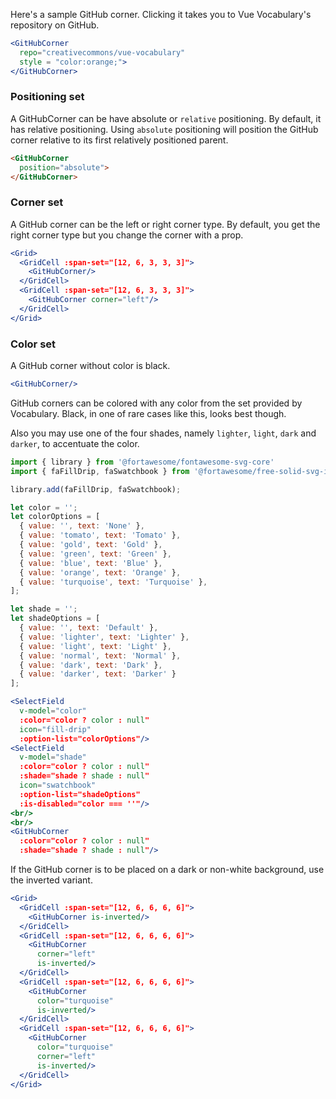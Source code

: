 Here's a sample GitHub corner. Clicking it takes you to Vue Vocabulary's
repository on GitHub.

```jsx
<GitHubCorner 
  repo="creativecommons/vue-vocabulary"
  style = "color:orange;"> 
</GitHubCorner>
```

### Positioning set

A GitHubCorner can be have absolute or `relative` positioning. By default, it
has relative positioning. Using `absolute` positioning will position the GitHub
corner relative to its first relatively positioned parent.

```html
<GitHubCorner  
  position="absolute">
</GitHubCorner>
```

### Corner set

A GitHub corner can be the left or right corner type. By default, you get the
right corner type but you change the corner with a prop.

```jsx
<Grid>
  <GridCell :span-set="[12, 6, 3, 3, 3]">
    <GitHubCorner/> 
  </GridCell>
  <GridCell :span-set="[12, 6, 3, 3, 3]">
    <GitHubCorner corner="left"/>
  </GridCell>
</Grid>
```

### Color set

A GitHub corner without color is black.

```jsx
<GitHubCorner/> 
```

GitHub corners can be colored with any color from the set provided by
Vocabulary. Black, in one of rare cases like this, looks best though.

Also you may use one of the four shades, namely `lighter`, `light`, `dark` and `darker`, 
to accentuate the color.

```jsx
import { library } from '@fortawesome/fontawesome-svg-core'
import { faFillDrip, faSwatchbook } from '@fortawesome/free-solid-svg-icons'

library.add(faFillDrip, faSwatchbook);

let color = '';
let colorOptions = [
  { value: '', text: 'None' },
  { value: 'tomato', text: 'Tomato' },
  { value: 'gold', text: 'Gold' },
  { value: 'green', text: 'Green' },
  { value: 'blue', text: 'Blue' },
  { value: 'orange', text: 'Orange' },
  { value: 'turquoise', text: 'Turquoise' },
];

let shade = '';
let shadeOptions = [
  { value: '', text: 'Default' },
  { value: 'lighter', text: 'Lighter' },
  { value: 'light', text: 'Light' },
  { value: 'normal', text: 'Normal' },
  { value: 'dark', text: 'Dark' },
  { value: 'darker', text: 'Darker' }
];

<SelectField
  v-model="color"
  :color="color ? color : null"
  icon="fill-drip"
  :option-list="colorOptions"/>
<SelectField
  v-model="shade"
  :color="color ? color : null"
  :shade="shade ? shade : null"
  icon="swatchbook"
  :option-list="shadeOptions"
  :is-disabled="color === ''"/>
<br/>
<br/>
<GitHubCorner  
  :color="color ? color : null" 
  :shade="shade ? shade : null"/>
```

If the GitHub corner is to be placed on a dark or non-white background, use the 
inverted variant.

```jsx { "props": { "className": "dark-background" } }
<Grid>
  <GridCell :span-set="[12, 6, 6, 6, 6]">
    <GitHubCorner is-inverted/>
  </GridCell>
  <GridCell :span-set="[12, 6, 6, 6, 6]">
    <GitHubCorner
      corner="left"
      is-inverted/>
  </GridCell>
  <GridCell :span-set="[12, 6, 6, 6, 6]">
    <GitHubCorner  
      color="turquoise" 
      is-inverted/>
  </GridCell>
  <GridCell :span-set="[12, 6, 6, 6, 6]">
    <GitHubCorner  
      color="turquoise"
      corner="left" 
      is-inverted/>
  </GridCell>
</Grid>
```
